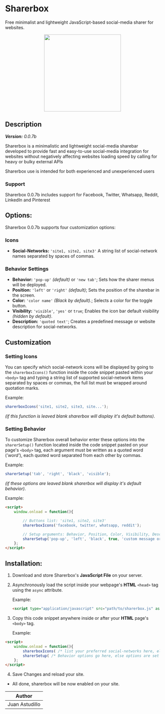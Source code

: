 # Sharerbox

Free minimalist and lightweight JavaScript-based social-media sharer for websites.

<p align="center"><img height="250" src="https://astudillojuanf.github.io/sharerbox/images/cover/sharerbox.svg"></p>

## Description

_**Version:** 0.0.7b_

Sharerbox is a minimalistic and lightweight social-media sharebar developed to provide fast and easy-to-use social-media integration for websites without negatively affecting websites loading speed by calling for heavy or bulky external APIs

Sharerbox use is intended for both experienced and unexperienced users

### Support

Sharerbox 0.0.7b includes support for Facebook, Twitter, Whatsapp, Reddit, LinkedIn and Pinterest

## Options:

Sharerbox 0.0.7b supports four customization options:

### Icons

* **Social-Networks:** `'site1, site2, site3'` A string list of social-network names separated by spaces of commas.

### Behavior Settings

* **Behavior:** `'pop-up'` _(default)_ or `'new tab'`; Sets how the sharer menus will be deployed.
* **Position:** `'left'` or `'right'` _(default)_; Sets the position of the sharebar in the screen.
* **Color:** `'color name'` _(Black by default)._; Selects a color for the toggle button.
* **Visibility:** `'visible'`, `'yes'` or `true`; Enables the icon bar default visibility _(hidden by default)_.
* **Description:** `'quoted text'`; Creates a predefined message or website description for social-networks.

## Customization

### Setting Icons

You can specify which social-network icons will be displayed by going to the `sharerboxIcons()` function inside the code snippet pasted within  your `<body>` tag and typing a string list of supported social-network items separated by spaces or commas, the full list must be wrapped around quotation marks.

Example:
```javascript
sharerboxIcons('site1, site2, site3, site...');
```

_(if this function is leaved blank sharerbox will display it's default buttons)_.

### Setting Behavior

To customize Sharerbox overall behavior enter these options into the `sharerSetup()` function located inside the code snippet pasted on your page's `<body>` tag, each argument must be written as a quoted word (_'word'_), each quoted word separated from each other by commas.

Example:
```javascript
sharerSetup('tab', 'right', 'black', 'visible');
```

_(if these options are leaved blank sharerbox will display it's default behavior)_.

Example:
```html
<script>
	window.onload = function(){

		// Buttons list: 'site1, site2, site3'
		sharerboxIcons('facebook, twitter, whatsapp, reddit');

		// Setup arguments: Behavior, Position, Color, Visibility, Description
		sharerSetup('pop-up', 'left', 'black', true, 'custom message or description goes here (optional)');
	};
</script>
```

## Installation:

1. Download and store Sharerbox's **JavaScript File** on your server.

2. Asynchronously load the script inside your webpage's **HTML** `<head>` tag using the `async` attribute.

	Example:
	```html
	<script type="application/javascript" src="path/to/sharerbox.js" async></script>
	```

3. Copy this code snippet anywhere inside or after your **HTML** page's `<body>` tag.

	Example:
```html
<script>
	window.onload = function(){
		sharerboxIcons( /* list your preferred social-networks here, else options are set to default */ );
		sharerSetup( /* Behavior options go here, else options are set to default */ );
	};
</script>
```
4. Save Changes and reload your site.

* All done, sharerbox will be now enabled on your site.


|Author        |
|--------------|
|Juan Astudillo|
